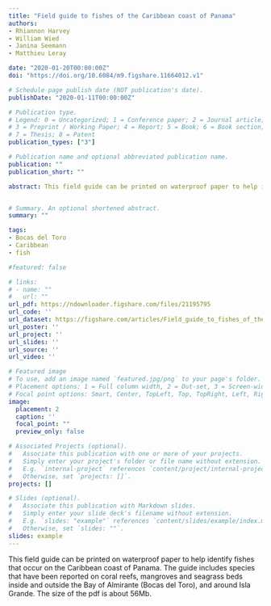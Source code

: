 ```yaml
---
title: "Field guide to fishes of the Caribbean coast of Panama"
authors:
- Rhiannon Harvey
- William Wied
- Janina Seemann
- Matthieu Leray

date: "2020-01-20T00:00:00Z"
doi: "https://doi.org/10.6084/m9.figshare.11664012.v1"

# Schedule page publish date (NOT publication's date).
publishDate: "2020-01-11T00:00:00Z"

# Publication type.
# Legend: 0 = Uncategorized; 1 = Conference paper; 2 = Journal article;
# 3 = Preprint / Working Paper; 4 = Report; 5 = Book; 6 = Book section;
# 7 = Thesis; 8 = Patent
publication_types: ["3"]

# Publication name and optional abbreviated publication name.
publication: ""
publication_short: ""

abstract: This field guide can be printed on waterproof paper to help identify fishes that occur on the Caribbean coast of Panama. The guide includes species that have been reported on coral reefs, mangroves and seagrass beds inside and outside the Bay of Almirante (Bocas del Toro), and around Isla Grande.


# Summary. An optional shortened abstract.
summary: ""

tags:
- Bocas del Toro
- Caribbean
- fish

#featured: false

# links:
# - name: ""
#   url: ""
url_pdf: https://ndownloader.figshare.com/files/21195795
url_code: ''
url_dataset: https://figshare.com/articles/Field_guide_to_fishes_of_the_Caribbean_coast_of_Panama/11664012
url_poster: ''
url_project: ''
url_slides: ''
url_source: ''
url_video: ''

# Featured image
# To use, add an image named `featured.jpg/png` to your page's folder.
# Placement options: 1 = Full column width, 2 = Out-set, 3 = Screen-width
# Focal point options: Smart, Center, TopLeft, Top, TopRight, Left, Right, BottomLeft, Bottom, BottomRight
image:
  placement: 2
  caption: ''
  focal_point: ""
  preview_only: false

# Associated Projects (optional).
#   Associate this publication with one or more of your projects.
#   Simply enter your project's folder or file name without extension.
#   E.g. `internal-project` references `content/project/internal-project/index.md`.
#   Otherwise, set `projects: []`.
projects: []

# Slides (optional).
#   Associate this publication with Markdown slides.
#   Simply enter your slide deck's filename without extension.
#   E.g. `slides: "example"` references `content/slides/example/index.md`.
#   Otherwise, set `slides: ""`.
slides: example
---
```


This field guide can be printed on waterproof paper to help identify fishes that occur on the Caribbean coast of Panama. The guide includes species that have been reported on coral reefs, mangroves and seagrass beds inside and outside the Bay of Almirante (Bocas del Toro), and around Isla Grande. The size of the pdf is about 56Mb. 


<script type='text/javascript' src='https://d1bxh8uas1mnw7.cloudfront.net/assets/embed.js'></script>

<div data-badge-type="medium-donut" data-doi="10.6084/m9.figshare.11664012" data-condensed="true" data-hide-no-mentions="true" class="altmetric-embed"></div> 
<span class="__dimensions_badge_embed__" data-doi="10.6084/m9.figshare.11664012" data-hide-zero-citations="true" data-legend="hover-right"></span><script async src="https://badge.dimensions.ai/badge.js" charset="utf-8"></script>
